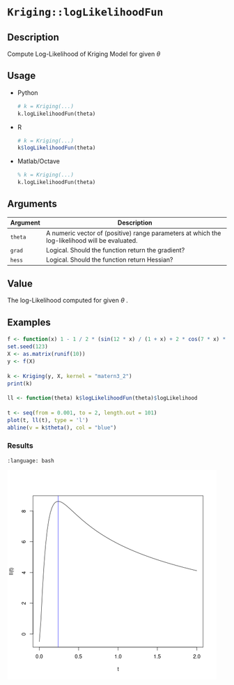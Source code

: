 # `Kriging::logLikelihoodFun`


## Description

Compute Log-Likelihood of Kriging Model for given $\theta$


## Usage

* Python
    ```python
    # k = Kriging(...)
    k.logLikelihoodFun(theta)
    ```
* R
    ```r
    # k = Kriging(...)
    k$logLikelihoodFun(theta)
    ```
* Matlab/Octave
    ```octave
    % k = Kriging(...)
    k.logLikelihoodFun(theta)
    ```


## Arguments

Argument      |Description
------------- |----------------
`theta`     |     A numeric vector of (positive) range parameters at which the log-likelihood will be evaluated.
`grad`     |     Logical. Should the function return the gradient?
`hess`     |     Logical. Should the function return Hessian?


## Value

The log-Likelihood computed for given
  $\theta$ .


## Examples

```r
f <- function(x) 1 - 1 / 2 * (sin(12 * x) / (1 + x) + 2 * cos(7 * x) * x^5 + 0.7)
set.seed(123)
X <- as.matrix(runif(10))
y <- f(X)

k <- Kriging(y, X, kernel = "matern3_2")
print(k)

ll <- function(theta) k$logLikelihoodFun(theta)$logLikelihood

t <- seq(from = 0.001, to = 2, length.out = 101)
plot(t, ll(t), type = 'l')
abline(v = k$theta(), col = "blue")
```

### Results
```{literalinclude} ../functions/examples/logLikelihoodFun.Kriging.md.Rout
:language: bash
```
![](../functions/examples/logLikelihoodFun.Kriging.md.png)
